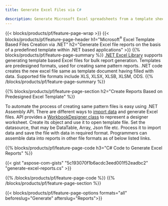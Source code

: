 ```yaml
---
title: Generate Excel Files via C#

description: Generate Microsoft Excel spreadsheets from a template sheet using C# code
---
```


{{< blocks/products/pf/feature-page-wrap >}}
{{< blocks/products/pf/feature-page-header h1="Microsoft<sup>&reg;</sup> Excel Template Based Files Creation via .NET" h2="Generate Excel file reports on the basis of a predefined template within .NET based applications" >}}
{{% blocks/products/pf/feature-page-summary %}}
[.NET Excel Library](/cells/net/) supports generating template based Excel files for bulk report generation. Templates are predesigned formats, used for creating same pattern reports. .NET code creates the new excel file same as template document having filled with data. Supported file formats include XLS, XLSX, XLSB, XLSM, ODS.
{{% /blocks/products/pf/feature-page-summary  %}}

{{% blocks/products/pf/feature-page-section  h2="Create Reports Based on Predesigned Excel Template" %}}

To automate the process of creating same pattern files is easy using .NET Assembly API. There are different ways to [import data](https://docs.aspose.com/cells/net/import-data-into-worksheet/#importing-data-from-json) and generate Excel files. API provides a [WorkbookDesigner class](https://reference.aspose.com/cells/net/aspose.cells/workbookdesigner) to represent a designer worksheet. Create its object and use it to open template file. Set the datasource, that may be DataTable, Array, Json file etc. Process it to import data and save the file with data in required format. Programmers can assemble data into reports in other file formats as of below listed links.



{{% blocks/products/pf/feature-page-code h3="C# Code to Generate Excel Reports" %}}

{{< gist "aspose-com-gists" "5c193070f1b6acdc3eed001f52eadbc2" "generate-excel-reports.cs" >}}

{{% /blocks/products/pf/feature-page-code  %}}
{{% /blocks/products/pf/feature-page-section %}}

{{< blocks/products/pf/feature-page-options formats="all" beforeslug="Generate" afterslug="Reports">}}
